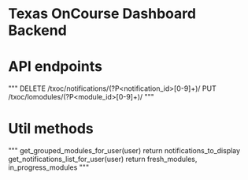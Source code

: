 Texas OnCourse Dashboard Backend
================================

API endpoints
=============

"""
    DELETE /txoc/notifications/(?P<notification_id>[0-9]+)/
    PUT /txoc/lomodules/(?P<module_id>[0-9]+)/
"""

Util methods
============

"""
    get_grouped_modules_for_user(user)
        return notifications_to_display
    get_notifications_list_for_user(user)
        return fresh_modules, in_progress_modules
"""